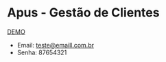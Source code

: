 # Apus - Gestão de Clientes

[DEMO](http://apus.coxevti.com.br/)
 - Email: teste@emaill.com.br
 - Senha: 87654321
